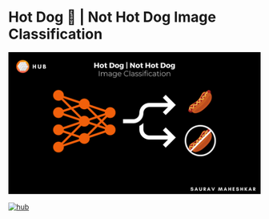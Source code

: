 # Hot Dog 🌭 | Not Hot Dog Image Classification

![](https://github.com/SauravMaheshkar/Hot-Dog-Not-Hot-Dog/blob/main/assets/Banner.png?raw=true)


[![hub](https://img.shields.io/badge/powered%20by-hub%20-ff5a1f.svg)](https://github.com/activeloopai/Hub)
